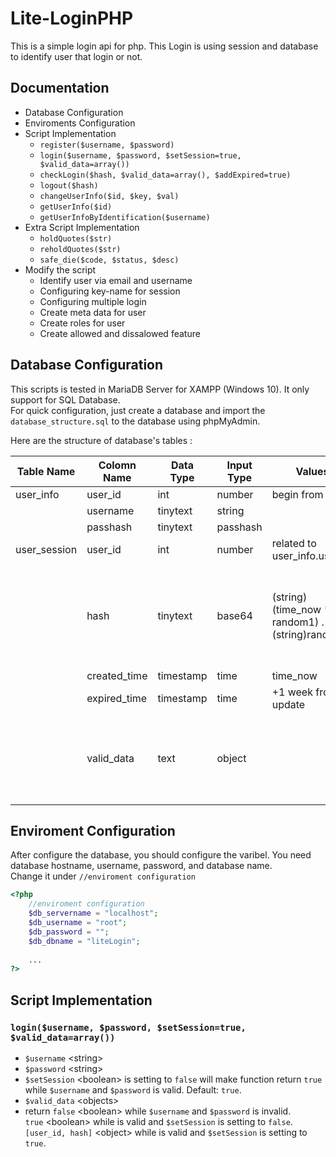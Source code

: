 # Lite-LoginPHP
This is a simple login api for php. This Login is using session and database to identify user that login or not. <br />

## Documentation
- Database Configuration
- Enviroments Configuration
- Script Implementation
	- `register($username, $password)`
	- `login($username, $password, $setSession=true, $valid_data=array())`
	- `checkLogin($hash, $valid_data=array(), $addExpired=true)`
	- `logout($hash)`
	- `changeUserInfo($id, $key, $val)`
	- `getUserInfo($id)`
	- `getUserInfoByIdentification($username)`
- Extra Script Implementation
	- `holdQuotes($str)`
	- `reholdQuotes($str)`
	- `safe_die($code, $status, $desc)`
- Modify the script
	- Identify user via email and username
	- Configuring key-name for session
	- Configuring multiple login
	- Create meta data for user
	- Create roles for user
	- Create allowed and dissalowed feature

## Database Configuration
This scripts is tested in MariaDB Server for XAMPP (Windows 10). It only support for SQL Database. <br />
For quick configuration, just create a database and import the `database_structure.sql` to the database using phpMyAdmin.

Here are the structure of database's tables :

| Table Name   | Colomn Name  | Data Type | Input Type   | Values                                         | Notes                                                                            |
|--------------|--------------|-----------|--------------|------------------------------------------------|----------------------------------------------------------------------------------|
| user_info    | user_id      | int       | number       | begin from 1                                   |                                                                                  |
|              | username     | tinytext  | string       |                                                |                                                                                  |
|              | passhash     | tinytext  | passhash     |                                                |                                                                                  |
| user_session | user_id      | int       | number       | related to user_info.user_id                   |                                                                                  |
|              | hash         | tinytext  | base64       | (string)(time_now * random1) . (string)random2 | random1 is in range 1000 to 9999, and random2 is in range 100000000 to 999999999 |
|              | created_time | timestamp | time         | time_now                                       |                                                                                  |
|              | expired_time | timestamp | time         | +1 week from update                            |                                                                                  |
|              | valid_data   | text      | <json>object |                                                | to identify the request (browser/http call) such as UserAgent or language, etc.  |

## Enviroment Configuration
After configure the database, you should configure the varibel. You need database hostname, username, password, and database name.<br />
Change it under `//enviroment configuration`
```php
<?php
	//enviroment configuration
	$db_servername = "localhost";
	$db_username = "root";
	$db_password = "";
	$db_dbname = "liteLogin";
	
	...
?>
```

## Script Implementation
### `login($username, $password, $setSession=true, $valid_data=array())`
- `$username` \<string\>
- `$password` \<string\>
- `$setSession` \<boolean\> is setting to `false` will make function return `true` while `$username` and `$password` is valid. Default: `true`.
- `$valid_data` \<objects\>
- return `false` \<boolean\> while `$username` and `$password` is invalid. <br />
	 `true` \<boolean\> while is valid and `$setSession` is setting to `false`. <br />
	 `[user_id, hash]` \<object\> while is valid and `$setSession` is setting to `true`. <br />

